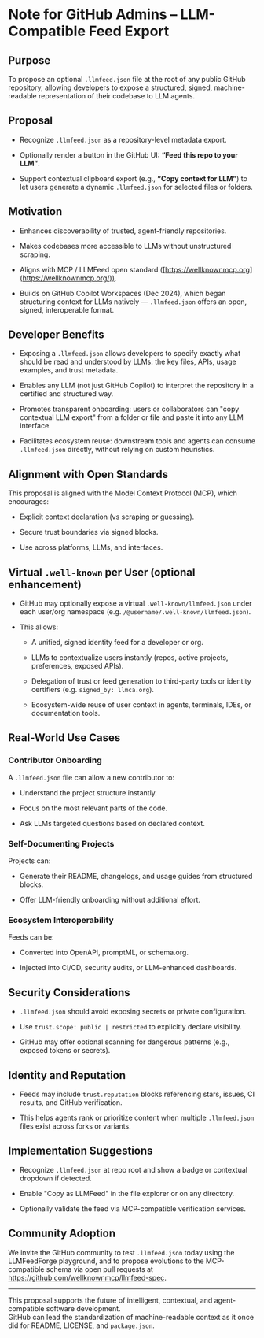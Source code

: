# Note for GitHub Admins – LLM-Compatible Feed Export

## Purpose

To propose an optional `.llmfeed.json` file at the root of any public GitHub repository, allowing developers to expose a structured, signed, machine-readable representation of their codebase to LLM agents.

## Proposal

- Recognize `.llmfeed.json` as a repository-level metadata export.

- Optionally render a button in the GitHub UI: **“Feed this repo to your LLM”**.

- Support contextual clipboard export (e.g., **“Copy context for LLM”**) to let users generate a dynamic `.llmfeed.json` for selected files or folders.

## Motivation

- Enhances discoverability of trusted, agent-friendly repositories.

- Makes codebases more accessible to LLMs without unstructured scraping.

- Aligns with MCP / LLMFeed open standard ([https://wellknownmcp.org](https://wellknownmcp.org/)).

- Builds on GitHub Copilot Workspaces (Dec 2024), which began structuring context for LLMs natively — `.llmfeed.json` offers an open, signed, interoperable format.

## Developer Benefits

- Exposing a `.llmfeed.json` allows developers to specify exactly what should be read and understood by LLMs: the key files, APIs, usage examples, and trust metadata.

- Enables any LLM (not just GitHub Copilot) to interpret the repository in a certified and structured way.

- Promotes transparent onboarding: users or collaborators can "copy contextual LLM export" from a folder or file and paste it into any LLM interface.

- Facilitates ecosystem reuse: downstream tools and agents can consume `.llmfeed.json` directly, without relying on custom heuristics.

## Alignment with Open Standards

This proposal is aligned with the Model Context Protocol (MCP), which encourages:

- Explicit context declaration (vs scraping or guessing).

- Secure trust boundaries via signed blocks.

- Use across platforms, LLMs, and interfaces.

## Virtual `.well-known` per User (optional enhancement)

- GitHub may optionally expose a virtual `.well-known/llmfeed.json` under each user/org namespace (e.g. `/@username/.well-known/llmfeed.json`).

- This allows:
  
  - A unified, signed identity feed for a developer or org.
  
  - LLMs to contextualize users instantly (repos, active projects, preferences, exposed APIs).
  
  - Delegation of trust or feed generation to third-party tools or identity certifiers (e.g. `signed_by: llmca.org`).
  
  - Ecosystem-wide reuse of user context in agents, terminals, IDEs, or documentation tools.

## Real-World Use Cases

### Contributor Onboarding

A `.llmfeed.json` file can allow a new contributor to:

- Understand the project structure instantly.

- Focus on the most relevant parts of the code.

- Ask LLMs targeted questions based on declared context.

### Self-Documenting Projects

Projects can:

- Generate their README, changelogs, and usage guides from structured blocks.

- Offer LLM-friendly onboarding without additional effort.

### Ecosystem Interoperability

Feeds can be:

- Converted into OpenAPI, promptML, or schema.org.

- Injected into CI/CD, security audits, or LLM-enhanced dashboards.

## Security Considerations

- `.llmfeed.json` should avoid exposing secrets or private configuration.

- Use `trust.scope: public | restricted` to explicitly declare visibility.

- GitHub may offer optional scanning for dangerous patterns (e.g., exposed tokens or secrets).

## Identity and Reputation

- Feeds may include `trust.reputation` blocks referencing stars, issues, CI results, and GitHub verification.

- This helps agents rank or prioritize content when multiple `.llmfeed.json` files exist across forks or variants.

## Implementation Suggestions

- Recognize `.llmfeed.json` at repo root and show a badge or contextual dropdown if detected.

- Enable "Copy as LLMFeed" in the file explorer or on any directory.

- Optionally validate the feed via MCP-compatible verification services.

## Community Adoption

We invite the GitHub community to test `.llmfeed.json` today using the LLMFeedForge playground, and to propose evolutions to the MCP-compatible schema via open pull requests at https://github.com/wellknownmcp/llmfeed-spec.

---

This proposal supports the future of intelligent, contextual, and agent-compatible software development.  
GitHub can lead the standardization of machine-readable context as it once did for README, LICENSE, and `package.json`.
